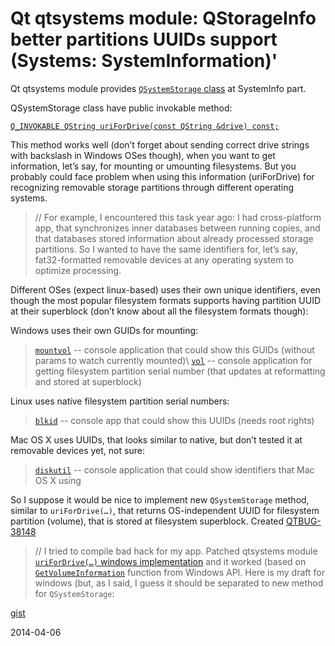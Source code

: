 # Qt qtsystems module: QStorageInfo better partitions UUIDs support (Systems: SystemInformation)'
  
Qt qtsystems module provides [`QSystemStorage` class][0] at SystemInfo part.

QSystemStorage class have public invokable method:

[`Q_INVOKABLE QString uriForDrive(const QString &drive) const;`][1]

This method works well (don’t forget about sending correct drive strings with backslash in Windows OSes though), when you want to get information, let’s say, for mounting or umounting filesystems.
But you probably could face problem when using this information (uriForDrive) for recognizing removable storage partitions through different operating systems.

> // For example, I encountered this task year ago: I had cross-platform app, that synchronizes inner databases between running copies, and that databases stored information about already processed storage partitions. So I wanted to have the same identifiers for, let’s say, fat32-formatted removable devices at any operating system to optimize processing.

Different OSes (expect linux-based) uses their own unique identifiers, even though the most popular filesystem formats supports having partition UUID at their superblock (don’t know about all the filesystem formats though):

Windows uses their own GUIDs for mounting:

> [`mountvol`][2] -- console application that could show this GUIDs (without params to watch currently mounted)\\
> [`vol`][3] -- console application for getting filesystem partition serial number (that updates at reformatting and stored at superblock)

Linux uses native filesystem partition serial numbers:

> [`blkid`][4] -- console app that could show this UUIDs (needs root rights)

Mac OS X uses UUIDs, that looks similar to native, but don’t tested it at removable devices yet, not sure:

> [`diskutil`][5] -- console application that could show identifiers that Mac OS X using 

So I suppose it would be nice to implement new `QSystemStorage` method, similar to `uriForDrive(…)`, that returns OS-independent UUID for filesystem partition (volume), that is stored at filesystem superblock. Created [QTBUG-38148](http://bugreports.qt-project.org/browse/QTBUG-38148)

> // I tried to compile bad hack for my app. Patched qtsystems module [`uriForDrive(…)` windows implementation][6] and it worked (based on [`GetVolumeInformation`][7] function from Windows API. Here is my draft for windows (but, as I said, I guess it should be separated to new method for `QSystemStorage`:

[gist](https://gist.github.com/5815525)

[0]: https://qt.gitorious.org/qt/qtsystems/source/src/systeminfo/qstorageinfo.h "qt / qtsystems @ gitorious"
[1]: https://qt.gitorious.org/qt/qtsystems/source/src/systeminfo/qstorageinfo.h#L76 "line 76 at current QStorageInfo implementation"
[2]: http://technet.microsoft.com/en-us/library/cc772586.aspx "Mountvol command manual @ MS technet"
[3]: http://technet.microsoft.com/en-US/library/cc725860.aspx "Vol command manual @ MS technet"
[4]: http://linux.die.net/man/8/blkid "man blkid @ linux.die.net"
[5]: https://developer.apple.com/library/mac/documentation/Darwin/Reference/ManPages/man8/diskutil.8.html "diskutil manual at developer.apple.com"
[6]: https://qt.gitorious.org/qt/qtsystems/source/src/systeminfo/windows/qstorageinfo_win.cpp#L96 "current QStorageInfoPrivate::uriForDrive Windows implementation @ gitorious"
[7]: http://msdn.microsoft.com/en-us/library/windows/desktop/aa364993.aspx "GetVolumeInformation @ Microsoft Developer Network)"

2014-04-06
